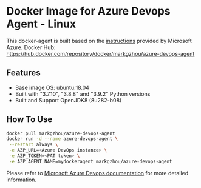 # Docker Image for Azure Devops Agent - Linux
This docker-agent is built based on the [instructions](https://docs.microsoft.com/en-us/azure/devops/pipelines/agents/docker?view=azure-devops#linux) provided by Microsoft Azure.
Docker Hub: https://hub.docker.com/repository/docker/markgzhou/azure-devops-agent
## Features
- Base image OS: ubuntu:18.04
- Built with "3.7.10", "3.8.8" and "3.9.2" Python versions
- Built and Support OpenJDK8 (8u282-b08)

## How To Use
```sh
docker pull markgzhou/azure-devops-agent
docker run -d --name azure-devops-agent \
 --restart always \
 -e AZP_URL=<Azure DevOps instance> \
 -e AZP_TOKEN=<PAT token> \
 -e AZP_AGENT_NAME=mydockeragent markgzhou/azure-devops-agent
```
Please refer to [Microsoft Azure Devops documentation](https://docs.microsoft.com/en-us/azure/devops/pipelines/agents/docker?view=azure-devops#start-the-image-1) for more detailed information.
